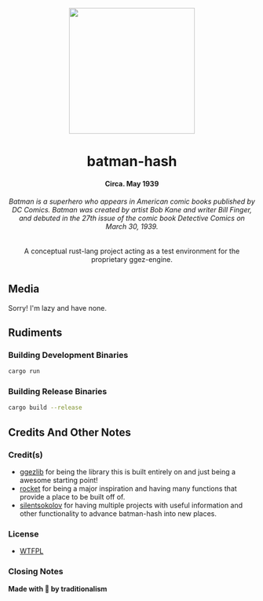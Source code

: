 <p align="center">
  <img width="256" height"256" src="https://cdn.freebiesupply.com/logos/large/2x/batman-5-logo-png-transparent.png">
  <h1 align="center" style="border-bottom: none">batman-hash</h1>
  <h4 align="center">Circa. May 1939</h4>
  <h6 align="center">Batman is a superhero who appears in American comic books published by DC Comics. Batman was created by artist Bob Kane and writer Bill Finger, and debuted in the 27th issue of the comic book Detective Comics on March 30, 1939.</h6>
  <p align="center">
    A conceptual rust-lang project acting as a test environment for the proprietary ggez-engine.
  </p>
  <h1></h1>
</p>

## Media
Sorry! I'm lazy and have none.

## Rudiments

### Building Development Binaries
```bash
cargo run
```

### Building Release Binaries
```bash
cargo build --release
```

## Credits And Other Notes

### Credit(s)
* [ggezlib](https://github.com/ggez/ggez) for being the library this is built entirely on and just being a awesome starting point!
* [rocket](https://github.com/aochagavia/rocket) for being a major inspiration and having many functions that provide a place to be built off of.
* [silentsokolov](https://github.com/silentsokolov) for having multiple projects with useful information and other functionality to advance batman-hash into new places.

### License
* [WTFPL](https://choosealicense.com/licenses/wtfpl/)

### Closing Notes
**Made with 💝 by traditionalism**
